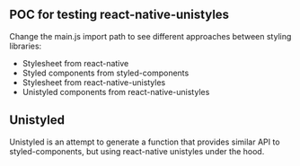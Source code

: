 ## POC for testing react-native-unistyles

Change the main.js import path to see different approaches between
styling libraries:

- Stylesheet from react-native
- Styled components from styled-components
- Stylesheet from react-native-unistyles
- Unistyled components from react-native-unistyles

## Unistyled

Unistyled is an attempt to generate a function that provides similar API
to styled-components, but using react-native unistyles under the hood.
